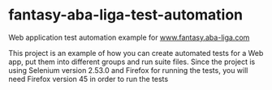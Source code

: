 # fantasy-aba-liga-test-automation
Web application test automation example for www.fantasy.aba-liga.com

This project is an example of how you can create automated tests for a Web app, put them into different groups and run suite files.
Since the project is using Selenium version 2.53.0 and Firefox for running the tests, you will need Firefox version 45 in order to run the tests
